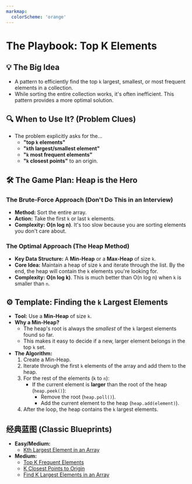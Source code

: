 ```yaml
---
markmap:
  colorScheme: 'orange'
---
```


# The Playbook: Top K Elements

## 💡 The Big Idea
- A pattern to efficiently find the top `k` largest, smallest, or most frequent elements in a collection.
- While sorting the entire collection works, it's often inefficient. This pattern provides a more optimal solution.

## 🔍 When to Use It? (Problem Clues)
- The problem explicitly asks for the...
  - **"top `k` elements"**
  - **"`k`th largest/smallest element"**
  - **"`k` most frequent elements"**
  - **"`k` closest points"** to an origin.

## 🛠️ The Game Plan: Heap is the Hero

### The Brute-Force Approach (Don't Do This in an Interview)
- **Method:** Sort the entire array.
- **Action:** Take the first `k` or last `k` elements.
- **Complexity:** **O(n log n)**. It's too slow because you are sorting elements you don't care about.

### The Optimal Approach (The Heap Method)
- **Key Data Structure:** A **Min-Heap** or a **Max-Heap** of size `k`.
- **Core Idea:** Maintain a heap of size `k` and iterate through the list. By the end, the heap will contain the `k` elements you're looking for.
- **Complexity:** **O(n log k)**. This is much better than O(n log n) when `k` is smaller than `n`.

## ⚙️ Template: Finding the `k` Largest Elements
- **Tool:** Use a **Min-Heap** of size `k`.
- **Why a Min-Heap?**
  - The heap's root is always the *smallest* of the `k` largest elements found so far.
  - This makes it easy to decide if a new, larger element belongs in the top `k` set.
- **The Algorithm:**
  1. Create a Min-Heap.
  2. Iterate through the first `k` elements of the array and add them to the heap.
  3. For the rest of the elements (`k` to `n`):
     - If the current element is **larger** than the root of the heap (`heap.peek()`):
       - Remove the root (`heap.poll()`).
       - Add the current element to the heap (`heap.add(element)`).
  4. After the loop, the heap contains the `k` largest elements.

## 经典蓝图 (Classic Blueprints)
- **Easy/Medium:**
  - [Kth Largest Element in an Array](https://leetcode.com/problems/kth-largest-element-in-an-array/)
- **Medium:**
  - [Top K Frequent Elements](https://leetcode.com/problems/top-k-frequent-elements/)
  - [K Closest Points to Origin](https://leetcode.com/problems/k-closest-points-to-origin/)
  - [Find K Largest Elements in an Array](https://www.geeksforgeeks.org/problems/k-largest-elements4206/1)
